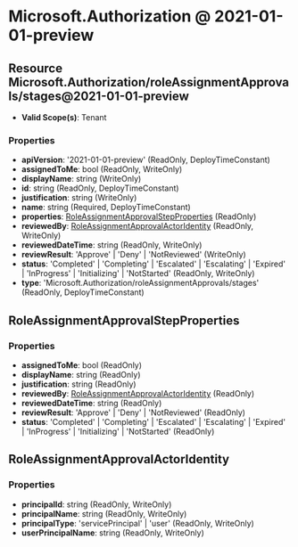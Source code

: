 # Microsoft.Authorization @ 2021-01-01-preview

## Resource Microsoft.Authorization/roleAssignmentApprovals/stages@2021-01-01-preview
* **Valid Scope(s)**: Tenant
### Properties
* **apiVersion**: '2021-01-01-preview' (ReadOnly, DeployTimeConstant)
* **assignedToMe**: bool (ReadOnly, WriteOnly)
* **displayName**: string (WriteOnly)
* **id**: string (ReadOnly, DeployTimeConstant)
* **justification**: string (WriteOnly)
* **name**: string (Required, DeployTimeConstant)
* **properties**: [RoleAssignmentApprovalStepProperties](#roleassignmentapprovalstepproperties) (ReadOnly)
* **reviewedBy**: [RoleAssignmentApprovalActorIdentity](#roleassignmentapprovalactoridentity) (ReadOnly, WriteOnly)
* **reviewedDateTime**: string (ReadOnly, WriteOnly)
* **reviewResult**: 'Approve' | 'Deny' | 'NotReviewed' (WriteOnly)
* **status**: 'Completed' | 'Completing' | 'Escalated' | 'Escalating' | 'Expired' | 'InProgress' | 'Initializing' | 'NotStarted' (ReadOnly, WriteOnly)
* **type**: 'Microsoft.Authorization/roleAssignmentApprovals/stages' (ReadOnly, DeployTimeConstant)

## RoleAssignmentApprovalStepProperties
### Properties
* **assignedToMe**: bool (ReadOnly)
* **displayName**: string (ReadOnly)
* **justification**: string (ReadOnly)
* **reviewedBy**: [RoleAssignmentApprovalActorIdentity](#roleassignmentapprovalactoridentity) (ReadOnly)
* **reviewedDateTime**: string (ReadOnly)
* **reviewResult**: 'Approve' | 'Deny' | 'NotReviewed' (ReadOnly)
* **status**: 'Completed' | 'Completing' | 'Escalated' | 'Escalating' | 'Expired' | 'InProgress' | 'Initializing' | 'NotStarted' (ReadOnly)

## RoleAssignmentApprovalActorIdentity
### Properties
* **principalId**: string (ReadOnly, WriteOnly)
* **principalName**: string (ReadOnly, WriteOnly)
* **principalType**: 'servicePrincipal' | 'user' (ReadOnly, WriteOnly)
* **userPrincipalName**: string (ReadOnly, WriteOnly)

